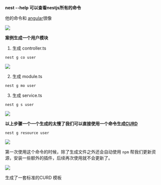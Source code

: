 **nest --help 可以查看nestjs所有的命令**

他的命令和 [angular](https://so.csdn.net/so/search?q=angular&spm=1001.2101.3001.7020)很像 

![](https://img-blog.csdnimg.cn/b56338e73ac148c4943f383fbebb9811.png)


**案例生成一个用户模块**

1. 生成 controller.ts

```
nest g co user
```

![](https://img-blog.csdnimg.cn/1a51af9b7d6f4727996cdc3d9867ee9c.png)

2. 生成 module.ts

```
nest g mo user
```

3. 生成 service.ts

```
nest g s user
```

![](https://img-blog.csdnimg.cn/9a1067993c094e4cb77e7b082201e161.png)

**以上步骤一个一个生成的太慢了我们可以直接使用一个命令生成[CURD](https://so.csdn.net/so/search?q=CURD&spm=1001.2101.3001.7020)**

```
nest g resource user
```

![](https://img-blog.csdnimg.cn/a2d4ced17e4a44ac9c2a2471307e80e9.png)

 第一次使用这个命令的时候，除了生成文件之外还会自动使用 `npm` 帮我们更新资源，安装一些额外的插件，后续再次使用就不会更新了。 

![](https://img-blog.csdnimg.cn/5c5aad4d1edc46af988b652b95c379ae.png)

 生成了一套标准的CURD 模板 